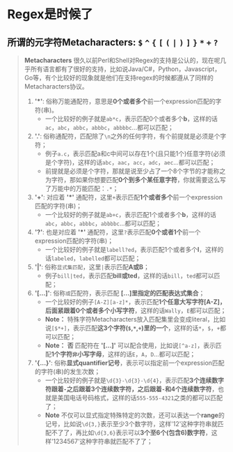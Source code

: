 # Regex是时候了

## 所谓的元字符Metacharacters: `$` `^` `{` `[` `(` `|` `)` `]` `}` `*` `+` `?`
> **Metacharacters** 很久以前Perl和Shell对Regex的支持是公认的，现在呢几乎所有语言都有了很好的支持，比如说Java/C#，Python，Javascript，Go等，有个比较好的现象就是他们在支持regex的时候都遵从了同样的Metacharacters协议。
>1. **'*'**: 俗称万能通配符，意思是**0个或者多个**前一个expression匹配的字符(串)。
>       * 一个比较好的例子就是`ab*c`，表示匹配0个或者多个**b**，这样的话`ac`，`abc`，`abbc`，`abbbc`，`abbbbc`...都可以匹配；
>1. **'.'**: 俗称通配符，匹配除了`\n`之外的任何字符，有个前提就是必须是个字符；
>       * 例子`a.c`，表示匹配a和c中间可以存在1个(且只能1个)任意字符(必须是个字符)，这样的话`abc`，`aac`，`acc`，`adc`，`aec`...都可以匹配；
>       * 前提就是必须是个字符，那就是说至少占了一个8个字节的才能称之为字符，那如果你想要匹配**0个到多个某任意字符**，你就需要这么写了万能中的万能匹配：`.*`；
>1. **'+'**: 对应着 **'*'** 通配符，这里`+`表示匹配**1个或者多个**前一个expression匹配的字符(串)；
>       * 一个比较好的例子就是`ab+c`，表示匹配1个或者多个**b**，这样的话`abc`，`abbc`，`abbbc`，`abbbbc`...都可以匹配；
>1. **'?'**: 也是对应着 **'*'** 通配符，这里`?`表示匹配**0个或者1个**前一个expression匹配的字符(串)；
>       * 一个比较好的例子就是`labell?ed`，表示匹配1个或者多个**l**，这样的话`labeled`，`labelled`都可以匹配；
>1. **'|'**: 俗称`显式集匹配`，这里`|`表示匹配**A或B**；
>       * 例子`bill|ted`，表示匹配**bill或ted**，这样的话`bill`，`ted`都可以匹配；
>1. **'[...]'**: 俗称`或`匹配符，表示匹配 **[...]里指定的匹配表达式集合**；
>       * 一个比较好的例子`[A-Z][a-z]*`，表示匹配**1个任意大写字符[A-Z]，后面紧跟着0个或者多个小写字符**，这样的话`Wally`，`E`都可以匹配；
>       * **Note：** 特殊字符Metacharacters放入匹配集里会变成literal，比如说`[$*+]`，表示匹配**这3个字符(`$`,`*`,`+`)里的一个**，这样的话`*`，`$`，`+`都可以匹配；
>       * **Note：** **否** 匹配符在 **'[...]'** 可以配合使用，比如说`[^a-z]`，表示匹配**1个字符`非`小写字母**，这样的话`E`，`A`，`D`...都可以匹配；
>1. **'{...}'**: 俗称**显式quantifier记号**，表示可以指定前一个expression匹配的字符(串)的发生次数；
>       * 一个比较好的例子就是`\d{3}-\d{3}-\d{4}`，表示匹配**3个连续数字符跟着`-`之后跟着3个连续数字符，之后跟着`-`和4个连续数字符**，也就是美国电话号码格式，这样的话`555-555-4321`之类的都可以匹配了；
>       * **Note** 不仅可以显式指定特殊特定的次数，还可以表达一个**range**的记号，比如说`\d{3,}`表示至少3个数字符，这样'12'这种字符串就匹配不了了，再比如`\d{3,6}`表示可以**3个至6个(包含6)数字符**，这样'1234567'这种字符串就匹配不了了；
